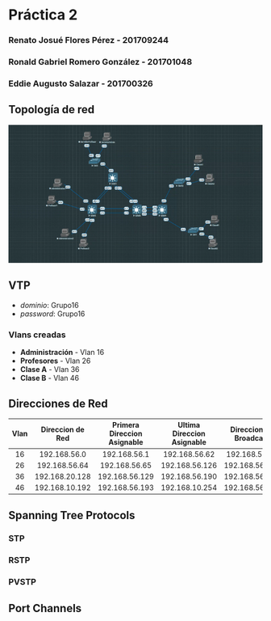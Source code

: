 # Práctica 2

### Renato Josué Flores Pérez 	   - 201709244
### Ronald Gabriel Romero González - 201701048
### Eddie Augusto Salazar	   - 201700326

## Topología de red
![image](images/topologia.png)

## VTP

- *dominio*: Grupo16
- *password*: Grupo16

### Vlans creadas

- **Administración** - Vlan 16
- **Profesores** - Vlan 26
- **Clase A** - Vlan 36
- **Clase B** - Vlan 46

## Direcciones de Red

| Vlan | Direccion de Red | Primera Direccion Asignable | Ultima Direccion Asignable | Direccion de Broadcast | Gateway | Máscara de subred |
|:----------------:|:-------------:|:-------------:|:-------------:|:-------------:|:-----------------------:|:----------------------------:|
| 16 | 192.168.56.0 | 192.168.56.1 | 192.168.56.62 | 192.168.56.63 | 192.168.56.1 | 255.255.255.192 |
| 26 | 192.168.56.64 | 192.168.56.65 | 192.168.56.126 | 192.168.56.127 | 192.168.56.65 | 255.255.255.192 |
| 36 | 192.168.20.128 | 192.168.56.129 | 192.168.56.190 | 192.168.56.191 |192.168.56.129 | 255.255.255.192 |
| 46 | 192.168.10.192 | 192.168.56.193 | 192.168.10.254 | 192.168.56.255 |192.168.56.193 | 255.255.255.192 |

## Spanning Tree Protocols

### STP
### RSTP
### PVSTP

## Port Channels
